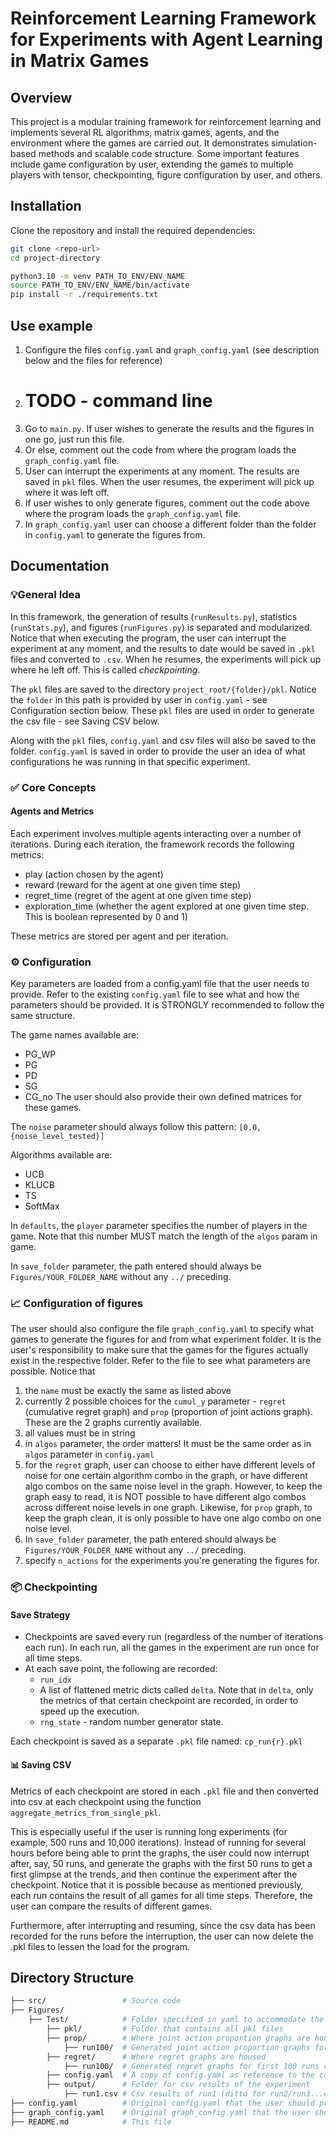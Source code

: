 # Reinforcement Learning Framework for Experiments with Agent Learning in Matrix Games

## Overview

This project is a modular training framework for reinforcement learning and implements several RL algorithms, matrix games, agents, and the environment where the games are carried out.
It demonstrates simulation-based methods and scalable code structure.
Some important features include game configuration by user, extending the games to multiple players with tensor, checkpointing, figure configuration by user, and others.

## Installation

Clone the repository and install the required dependencies:

```bash
git clone <repo-url>
cd project-directory

python3.10 -m venv PATH_TO_ENV/ENV_NAME
source PATH_TO_ENV/ENV_NAME/bin/activate
pip install -r ./requirements.txt
```
## Use example

1. Configure the files `config.yaml` and `graph_config.yaml` (see description below and the files for reference)
2. # TODO - command line
3. Go to `main.py`. If user wishes to generate the results and the figures in one go, just run this file.
3. Or else, comment out the code from where the program loads the `graph_config.yaml` file.
4. User can interrupt the experiments at any moment. The results are saved in `pkl` files. When the user resumes, the experiment will pick up where it was left off.
5. If user wishes to only generate figures, comment out the code above where the program loads the `graph_config.yaml` file.
6. In `graph_config.yaml` user can choose a different folder than the folder in `config.yaml` to generate the figures from.

## Documentation

### 💡General Idea
In this framework, the generation of results (`runResults.py`), statistics (`runStats.py`), and figures (`runFigures.py`) is separated and modularized.
Notice that when executing the program, the user can interrupt the experiment at any moment, and the results to date would be saved in `.pkl` files and converted to `.csv`.
When he resumes, the experiments will pick up where he left off. This is called *checkpointing*.

The `pkl` files are saved to the directory `project_root/{folder}/pkl`.
Notice the `folder` in this path is provided by user in `config.yaml` - see Configuration section below.
These `pkl` files are used in order to generate the csv file - see Saving CSV below.

Along with the `pkl` files, `config.yaml` and csv files will also be saved to the folder.
`config.yaml` is saved in order to provide the user an idea of what configurations he was running in that specific experiment.

### ✅ Core Concepts
#### Agents and Metrics
Each experiment involves multiple agents interacting over a number of iterations.
During each iteration, the framework records the following metrics:

- play (action chosen by the agent)
- reward (reward for the agent at one given time step)
- regret_time (regret of the agent at one given time step)
- exploration_time (whether the agent explored at one given time step. This is boolean represented by 0 and 1)

These metrics are stored per agent and per iteration.

### ⚙️ Configuration

Key parameters are loaded from a config.yaml file that the user needs to provide.
Refer to the existing `config.yaml` file to see what and how the parameters should be provided.
It is STRONGLY recommended to follow the same structure.

The game names available are:
- PG_WP
- PG
- PD
- SG
- CG_no
The user should also provide their own defined matrices for these games.

The `noise` parameter should always follow this pattern: `[0.0, {noise_level_tested}]`

Algorithms available are:
- UCB
- KLUCB
- TS
- SoftMax

In `defaults`, the `player` parameter specifies the number of players in the game. Note that this number MUST match the length of the `algos` param in game.

In `save_folder` parameter, the path entered should always be `Figures/YOUR_FOLDER_NAME` without any `../` preceding.

### 📈 Configuration of figures

The user should also configure the file `graph_config.yaml` to specify what games to generate the figures for and from what experiment folder.
It is the user's responsibility to make sure that the games for the figures actually exist in the respective folder.
Refer to the file to see what parameters are possible.
Notice that
1. the `name` must be exactly the same as listed above
2. currently 2 possible choices for the `cumul_y` parameter - `regret` (cumulative regret graph) and `prop` (proportion of joint actions graph). These are the 2 graphs currently available.
3. all values must be in string
4. in `algos` parameter, the order matters! It must be the same order as in `algos` parameter in `config.yaml`
5. for the `regret` graph, user can choose to either have different levels of noise for one certain algorithm combo in the graph, or have different algo combos on the same noise level in the graph. However, to keep the graph easy to read, it is NOT possible to have different algo combos across different noise levels in one graph. Likewise, for `prop` graph, to keep the graph clean, it is only possible to have one algo combo on one noise level.
6. In `save_folder` parameter, the path entered should always be `Figures/YOUR_FOLDER_NAME` without any `../` preceding.
7. specify `n_actions` for the experiments you're generating the figures for.

### 📦 Checkpointing
#### Save Strategy
- Checkpoints are saved every run (regardless of the number of iterations each run). In each run, all the games in the experiment are run once for all time steps.
- At each save point, the following are recorded:
  - `run_idx`
  - A list of flattened metric dicts called `delta`. Note that in `delta`, only the metrics of that certain checkpoint are recorded, in order to speed up the execution.
  - `rng_state` - random number generator state.

Each checkpoint is saved as a separate `.pkl` file named: `cp_run{r}.pkl`

#### 📊 Saving CSV

Metrics of each checkpoint are stored in each `.pkl` file and then converted into csv at each checkpoint using the function `aggregate_metrics_from_single_pkl`.

This is especially useful if the user is running long experiments (for example, 500 runs and 10,000 iterations).
Instead of running for several hours before being able to print the graphs, the user could now interrupt after, say, 50 runs, and generate the graphs with the first 50 runs to get a first glimpse at the trends, and then continue the experiment after the checkpoint.
Notice that it is possible because as mentioned previously, each run contains the result of all games for all time steps. Therefore, the user can compare the results of different games.

Furthermore, after interrupting and resuming, since the csv data has been recorded for the runs before the interruption, the user can now delete the .pkl files to lessen the load for the program.

## Directory Structure

```bash
├── src/                 # Source code
├── Figures/         
    ├── Test/            # Folder specified in yaml to accommodate the relevant data for that experiment
        ├── pkl/         # Folder that contains all pkl files
        ├── prop/        # Where joint action proportion graphs are housed
            ├── run100/  # Generated joint action proportion graphs for first 100 runs come here (ditto for run200/run300...etc.)        
        ├── regret/      # Where regret graphs are housed
            ├── run100/  # Generated regret graphs for first 100 runs come here (ditto for run200/run300...etc.)        
        ├── config.yaml  # A copy of config.yaml as reference to the configurations experimented with
        ├── output/      # Folder for csv results of the experiment
            ├── run1.csv # Csv results of run1 (ditto for run2/run3...etc.)
├── config.yaml          # Original config.yaml that the user should provide
├── graph_config.yaml    # Original graph_config.yaml that the user should provide for graph generation
├── README.md            # This file
```